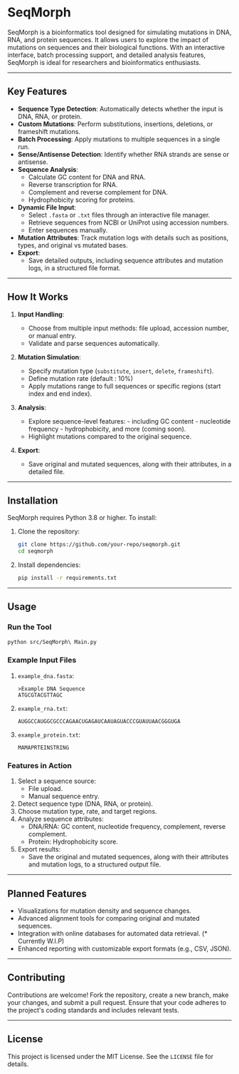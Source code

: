 # SeqMorph
SeqMorph is a bioinformatics tool designed for simulating mutations in DNA, RNA, and protein sequences. It allows users to explore the impact of mutations on sequences and their biological functions. With an interactive interface, batch processing support, and detailed analysis features, SeqMorph is ideal for researchers and bioinformatics enthusiasts.

---

## **Key Features**

- **Sequence Type Detection**: Automatically detects whether the input is DNA, RNA, or protein.
- **Custom Mutations**: Perform substitutions, insertions, deletions, or frameshift mutations.
- **Batch Processing**: Apply mutations to multiple sequences in a single run.
- **Sense/Antisense Detection**: Identify whether RNA strands are sense or antisense.
- **Sequence Analysis**:
  - Calculate GC content for DNA and RNA.
  - Reverse transcription for RNA.
  - Complement and reverse complement for DNA.
  - Hydrophobicity scoring for proteins.
- **Dynamic File Input**:
  - Select `.fasta` or `.txt` files through an interactive file manager.
  - Retrieve sequences from NCBI or UniProt using accession numbers.
  - Enter sequences manually.
- **Mutation Attributes**: Track mutation logs with details such as positions, types, and original vs mutated bases.
- **Export**:
  - Save detailed outputs, including sequence attributes and mutation logs, in a structured file format.

---

## **How It Works**

1. **Input Handling**:
   - Choose from multiple input methods: file upload, accession number, or manual entry.
   - Validate and parse sequences automatically.

2. **Mutation Simulation**:
   - Specify mutation type (`substitute`, `insert`, `delete`, `frameshift`).
   - Define mutation rate (default : 10%)
   - Apply mutations range to full sequences or specific regions (start index and end index).

3. **Analysis**:
   - Explore sequence-level features:
          - including GC content
          - nucleotide frequency
          - hydrophobicity, and more (coming soon).
   - Highlight mutations compared to the original sequence.

4. **Export**:
   - Save original and mutated sequences, along with their attributes, in a detailed file.

---

## **Installation**

SeqMorph requires Python 3.8 or higher. To install:

1. Clone the repository:
   ```bash
   git clone https://github.com/your-repo/seqmorph.git
   cd seqmorph
   ```
2. Install dependencies:
   ```bash
   pip install -r requirements.txt
   ```

---

## **Usage**

### **Run the Tool**
```bash
python src/SeqMorph\ Main.py
```

### **Example Input Files**
1. `example_dna.fasta`:
   ```
   >Example DNA Sequence
   ATGCGTACGTTAGC
   ```
2. `example_rna.txt`:
   ```
   AUGGCCAUGGCGCCCAGAACUGAGAUCAAUAGUACCCGUAUUAACGGGUGA
   ```
3. `example_protein.txt`:
   ```
   MAMAPRTEINSTRING
   ```

### **Features in Action**

1. Select a sequence source:
   - File upload.
   - Manual sequence entry.
2. Detect sequence type (DNA, RNA, or protein).
3. Choose mutation type, rate, and target regions.
4. Analyze sequence attributes:
   - DNA/RNA: GC content, nucleotide frequency, complement, reverse complement.
   - Protein: Hydrophobicity score.
5. Export results:
   - Save the original and mutated sequences, along with their attributes and mutation logs, to a structured output file.

---

## **Planned Features**

- Visualizations for mutation density and sequence changes.
- Advanced alignment tools for comparing original and mutated sequences.
- Integration with online databases for automated data retrieval. (* Currently W.I.P)
- Enhanced reporting with customizable export formats (e.g., CSV, JSON).

---

## **Contributing**

Contributions are welcome! Fork the repository, create a new branch, make your changes, and submit a pull request. Ensure that your code adheres to the project's coding standards and includes relevant tests.

---

## **License**

This project is licensed under the MIT License. See the `LICENSE` file for details.
